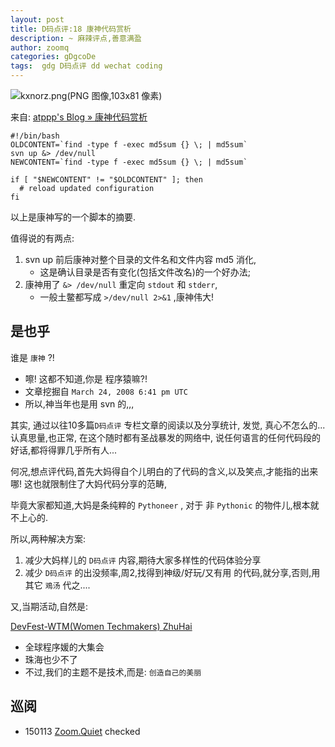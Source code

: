 ```yaml
---
layout: post
title: D码点评:18 康神代码赏析
description: ~ 麻辣评点,善意满盈
author: zoomq
categories: gDgcoDe
tags:  gdg D码点评 dd wechat coding
---
```


![kxnorz.png(PNG 图像,103x81 像素)](http://floss.zoomquiet.io/data/20100112165646/kxnorz.png)

来自: [atppp's Blog » 康神代码赏析](http://blog.wuxinan.net/archives/336)

    #!/bin/bash
    OLDCONTENT=`find -type f -exec md5sum {} \; | md5sum`
    svn up &> /dev/null
    NEWCONTENT=`find -type f -exec md5sum {} \; | md5sum`

    if [ "$NEWCONTENT" != "$OLDCONTENT" ]; then
      # reload updated configuration
    fi

以上是康神写的一个脚本的摘要. 


值得说的有两点:

<!--more-->

1. svn up 前后康神对整个目录的文件名和文件内容 md5 消化,
    - 这是确认目录是否有变化(包括文件改名)的一个好办法;
2. 康神用了 `&> /dev/null` 重定向 `stdout` 和 `stderr`,
    - 一般土鳖都写成 `>/dev/null 2>&1` ,康神伟大!


## 是也乎

谁是 `康神` ?!

- 嚓! 这都不知道,你是 程序猿嘛?!
- 文章挖掘自 `March 24, 2008 6:41 pm UTC`
- 所以,神当年也是用 svn 的,,,

其实, 通过以往10多篇`D码点评` 专栏文章的阅读以及分享统计,
发觉, 真心不怎么的...
认真思量,也正常,
在这个随时都有圣战暴发的网络中,
说任何语言的任何代码段的好话,都将得罪几乎所有人...

何况,想点评代码,首先大妈得自个儿明白的了代码的含义,以及笑点,才能指的出来哪!
这也就限制住了大妈代码分享的范畴,

毕竟大家都知道,大妈是条纯粹的 `Pythoneer` ,
对于 非 `Pythonic` 的物件儿,根本就不上心的.

所以,两种解决方案:

1. 减少大妈样儿的 `D码点评` 内容,期待大家多样性的代码体验分享
2. 减少 `D码点评` 的出没频率,周2,找得到神级/好玩/又有用 的代码,就分享,否则,用其它 `鳮汤` 代之....


又,当期活动,自然是:

[DevFest-WTM(Women Techmakers) ZhuHai](https://plus.google.com/events/ctihkaqah74hj74vvrvge1iidqo)

- 全球程序媛的大集会
- 珠海也少不了
- 不过,我们的主题不是技术,而是: `创造自己的美丽`





## 巡阅
- 150113 [Zoom.Quiet](http://zoomquiet.io/) checked





